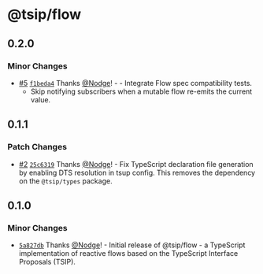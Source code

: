 # @tsip/flow

## 0.2.0

### Minor Changes

- [#5](https://github.com/Nodge/tsip-flow/pull/5) [`f1beda4`](https://github.com/Nodge/tsip-flow/commit/f1beda4b2b190d432d910b6f3033d31df3adb672) Thanks [@Nodge](https://github.com/Nodge)! - - Integrate Flow spec compatibility tests.
  - Skip notifying subscribers when a mutable flow re-emits the current value.

## 0.1.1

### Patch Changes

- [#2](https://github.com/Nodge/tsip-flow/pull/2) [`25c6319`](https://github.com/Nodge/tsip-flow/commit/25c63195e4a814e26f10e58e24de76bcda908496) Thanks [@Nodge](https://github.com/Nodge)! - Fix TypeScript declaration file generation by enabling DTS resolution in tsup config. This removes the dependency on the `@tsip/types` package.

## 0.1.0

### Minor Changes

- [`5a827db`](https://github.com/Nodge/tsip-flow/commit/5a827db7e0db71fd76655faf9635c649c8e37a7b) Thanks [@Nodge](https://github.com/Nodge)! - Initial release of @tsip/flow - a TypeScript implementation of reactive flows based on the TypeScript Interface Proposals (TSIP).
